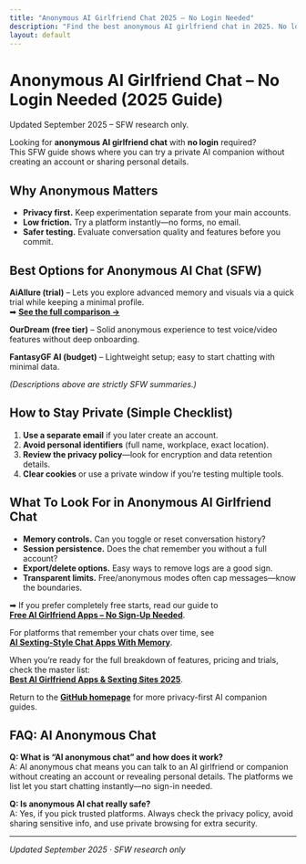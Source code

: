 ```yaml
---
title: "Anonymous AI Girlfriend Chat 2025 – No Login Needed"
description: "Find the best anonymous AI girlfriend chat in 2025. No login or sign-up required—safe, private and SFW."
layout: default
---
```


# Anonymous AI Girlfriend Chat – No Login Needed (2025 Guide)

Updated September 2025 – SFW research only.

Looking for **anonymous AI girlfriend chat** with **no login** required?  
This SFW guide shows where you can try a private AI companion without creating an account or sharing personal details.

## Why Anonymous Matters
* **Privacy first.** Keep experimentation separate from your main accounts.  
* **Low friction.** Try a platform instantly—no forms, no email.  
* **Safer testing.** Evaluate conversation quality and features before you commit.

## Best Options for Anonymous AI Chat (SFW)
**AiAllure (trial)** – Lets you explore advanced memory and visuals via a quick trial while keeping a minimal profile.  
➡ **[See the full comparison →](https://www.aisextinghub.com/blog/best-ai-girlfriend-apps-2025)**

**OurDream (free tier)** – Solid anonymous experience to test voice/video features without deep onboarding.

**FantasyGF AI (budget)** – Lightweight setup; easy to start chatting with minimal data.

*(Descriptions above are strictly SFW summaries.)*

## How to Stay Private (Simple Checklist)
1. **Use a separate email** if you later create an account.  
2. **Avoid personal identifiers** (full name, workplace, exact location).  
3. **Review the privacy policy**—look for encryption and data retention details.  
4. **Clear cookies** or use a private window if you’re testing multiple tools.

## What To Look For in Anonymous AI Girlfriend Chat
* **Memory controls.** Can you toggle or reset conversation history?  
* **Session persistence.** Does the chat remember you without a full account?  
* **Export/delete options.** Easy ways to remove logs are a good sign.  
* **Transparent limits.** Free/anonymous modes often cap messages—know the boundaries.

➡ If you prefer completely free starts, read our guide to  
**[Free AI Girlfriend Apps – No Sign-Up Needed](https://ai-companion-guides.github.io/free-ai-girlfriend-no-signup/)**.

For platforms that remember your chats over time, see  
**[AI Sexting-Style Chat Apps With Memory](https://ai-companion-guides.github.io/ai-sexting-sites-with-memory/)**.

When you’re ready for the full breakdown of features, pricing and trials, check the master list:  
**[Best AI Girlfriend Apps & Sexting Sites 2025](https://www.aisextinghub.com/blog/best-ai-girlfriend-apps-2025)**.

Return to the **[GitHub homepage](https://ai-companion-guides.github.io/)** for more privacy-first AI companion guides.

## FAQ: AI Anonymous Chat

**Q: What is “AI anonymous chat” and how does it work?**  
A: AI anonymous chat means you can talk to an AI girlfriend or companion without creating an account or revealing personal details. The platforms we list let you start chatting instantly—no sign-in needed.

**Q: Is anonymous AI chat really safe?**  
A: Yes, if you pick trusted platforms. Always check the privacy policy, avoid sharing sensitive info, and use private browsing for extra security.

---

*Updated September 2025 · SFW research only*
